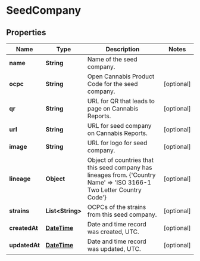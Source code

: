 
# SeedCompany

## Properties
Name | Type | Description | Notes
------------ | ------------- | ------------- | -------------
**name** | **String** | Name of the seed company. | 
**ocpc** | **String** | Open Cannabis Product Code for the seed company. |  [optional]
**qr** | **String** | URL for QR that leads to page on Cannabis Reports. |  [optional]
**url** | **String** | URL for seed company on Cannabis Reports. |  [optional]
**image** | **String** | URL for logo for seed company. |  [optional]
**lineage** | **Object** | Object of countries that this seed company has lineages from. {&#39;Country Name&#39; &#x3D;&gt; &#39;ISO 3166-1 Two Letter Country Code&#39;} |  [optional]
**strains** | **List&lt;String&gt;** | OCPCs of the strains from this seed company. |  [optional]
**createdAt** | [**DateTime**](DateTime.md) | Date and time record was created, UTC. |  [optional]
**updatedAt** | [**DateTime**](DateTime.md) | Date and time record was updated, UTC. |  [optional]



